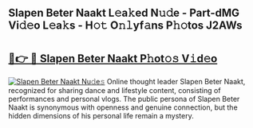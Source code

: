## Slapen Beter Naakt L𝚎a𝚔ed N𝚞𝚍e - Part-dMG Vi𝚍𝚎o L𝚎a𝚔s - H𝚘𝚝 O𝚗𝚕yf𝚊ns P𝚑𝚘tos J2AWs

# <h2><a href="http://kf6zft.oniu.top/?m=Slapen+Beter+Naakt">🔗👉 🔴 Slapen Beter Naakt P𝚑ot𝚘𝚜 V𝚒d𝚎o</a></h2>

[![Slapen Beter Naakt Nu𝚍e𝚜](https://i.imgur.com/0qMVB7G.gif)](http://kf6zft.oniu.top/?m=Slapen+Beter+Naakt)
Online thought leader Slapen Beter Naakt, recognized for sharing dance and lifestyle content, consisting of performances and personal vlogs. The public persona of Slapen Beter Naakt is synonymous with openness and genuine connection, but the hidden dimensions of his personal life remain a mystery.  
